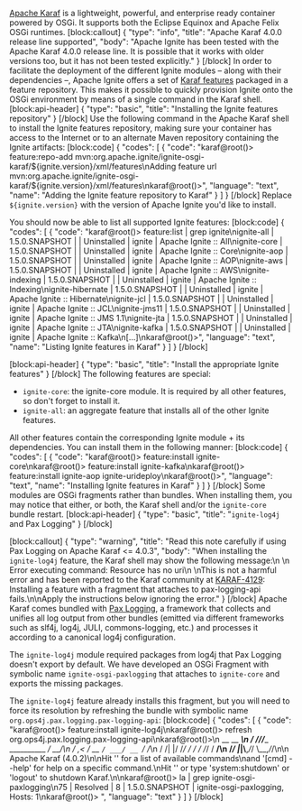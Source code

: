 [Apache Karaf](https://karaf.apache.org/) is a lightweight, powerful, and enterprise ready container powered by OSGi. It supports both the Eclipse Equinox and Apache Felix OSGi runtimes.
[block:callout]
{
  "type": "info",
  "title": "Apache Karaf 4.0.0 release line supported",
  "body": "Apache Ignite has been tested with the Apache Karaf 4.0.0 release line. It is possible that it works with older versions too, but it has not been tested explicitly."
}
[/block]
In order to facilitate the deployment of the different Ignite modules – along with their dependencies –, Apache Ignite offers a set of [Karaf features](https://karaf.apache.org/manual/latest/users-guide/provisioning.html) packaged in a feature repository. This makes it possible to quickly provision Ignite onto the OSGi environment by means of a single command in the Karaf shell.
[block:api-header]
{
  "type": "basic",
  "title": "Installing the Ignite features repository"
}
[/block]
Use the following command in the Apache Karaf shell to install the Ignite features repository, making sure your container has access to the Internet or to an alternate Maven repository containing the Ignite artifacts:
[block:code]
{
  "codes": [
    {
      "code": "karaf@root()> feature:repo-add mvn:org.apache.ignite/ignite-osgi-karaf/${ignite.version}/xml/features\nAdding feature url mvn:org.apache.ignite/ignite-osgi-karaf/${ignite.version}/xml/features\nkaraf@root()>",
      "language": "text",
      "name": "Adding the Ignite feature repository to Karaf"
    }
  ]
}
[/block]
Replace `${ignite.version}` with the version of Apache Ignite you'd like to install.

You should now be able to list all supported Ignite features:
[block:code]
{
  "codes": [
    {
      "code": "karaf@root()> feature:list | grep ignite\nignite-all                    | 1.5.0.SNAPSHOT   |          | Uninstalled | ignite                   | Apache Ignite :: All\nignite-core                   | 1.5.0.SNAPSHOT   |          | Uninstalled | ignite                   | Apache Ignite :: Core\nignite-aop                    | 1.5.0.SNAPSHOT   |          | Uninstalled | ignite                   | Apache Ignite :: AOP\nignite-aws                    | 1.5.0.SNAPSHOT   |          | Uninstalled | ignite                   | Apache Ignite :: AWS\nignite-indexing               | 1.5.0.SNAPSHOT   |          | Uninstalled | ignite                   | Apache Ignite :: Indexing\nignite-hibernate              | 1.5.0.SNAPSHOT   |          | Uninstalled | ignite                   | Apache Ignite :: Hibernate\nignite-jcl                    | 1.5.0.SNAPSHOT   |          | Uninstalled | ignite                   | Apache Ignite :: JCL\nignite-jms11                  | 1.5.0.SNAPSHOT   |          | Uninstalled | ignite                   | Apache Ignite :: JMS 1.1\nignite-jta                    | 1.5.0.SNAPSHOT   |          | Uninstalled | ignite                   | Apache Ignite :: JTA\nignite-kafka                  | 1.5.0.SNAPSHOT   |          | Uninstalled | ignite                   | Apache Ignite :: Kafka\n[...]\nkaraf@root()>",
      "language": "text",
      "name": "Listing Ignite features in Karaf"
    }
  ]
}
[/block]

[block:api-header]
{
  "type": "basic",
  "title": "Install the appropriate Ignite features"
}
[/block]
The following features are special:

* `ignite-core`: the ignite-core module. It is required by all other features, so don't forget to install it.
* `ignite-all`: an aggregate feature that installs all of the other Ignite features.

All other features contain the corresponding Ignite module + its dependencies. You can install them in the following manner:
[block:code]
{
  "codes": [
    {
      "code": "karaf@root()> feature:install ignite-core\nkaraf@root()> feature:install ignite-kafka\nkaraf@root()> feature:install ignite-aop ignite-urideploy\nkaraf@root()>",
      "language": "text",
      "name": "Installing Ignite features in Karaf"
    }
  ]
}
[/block]
Some modules are OSGi fragments rather than bundles. When installing them, you may notice that either, or both, the Karaf shell and/or the `ignite-core` bundle restart.
[block:api-header]
{
  "type": "basic",
  "title": "`ignite-log4j` and Pax Logging"
}
[/block]

[block:callout]
{
  "type": "warning",
  "title": "Read this note carefully if using Pax Logging on Apache Karaf <= 4.0.3",
  "body": "When installing the `ignite-log4j` feature, the Karaf shell may show the following message:\n    \n    Error executing command: Resource has no uri\n    \nThis is not a harmful error and has been reported to the Karaf community at [KARAF-4129](https://issues.apache.org/jira/browse/KARAF-4129): Installing a feature with a fragment that attaches to pax-logging-api fails.\n\nApply the instructions below ignoring the error."
}
[/block]
Apache Karaf comes bundled with [Pax Logging](https://ops4j1.jira.com/wiki/display/paxlogging/Pax+Logging), a framework that collects and unifies all log output from other bundles (emitted via different frameworks such as slf4j, log4j, JULI, commons-logging, etc.) and processes it according to a canonical log4j configuration.

The `ignite-log4j` module required packages from log4j that Pax Logging doesn't export by default. We have developed an OSGi Fragment with symbolic name `ignite-osgi-paxlogging` that attaches to `ignite-core` and exports the missing packages.

The `ignite-log4j` feature already installs this fragment, but you will need to force its resolution by refreshing the bundle with symbolic name `org.ops4j.pax.logging.pax-logging-api`:
[block:code]
{
  "codes": [
    {
      "code": "karaf@root()> feature:install ignite-log4j\nkaraf@root()> refresh org.ops4j.pax.logging.pax-logging-api\nkaraf@root()>\n        __ __                  ____\n       / //_/____ __________ _/ __/\n      / ,<  / __ `/ ___/ __ `/ /_\n     / /| |/ /_/ / /  / /_/ / __/\n    /_/ |_|\\__,_/_/   \\__,_/_/\n\n  Apache Karaf (4.0.2)\n\nHit '<tab>' for a list of available commands\nand '[cmd] --help' for help on a specific command.\nHit '<ctrl-d>' or type 'system:shutdown' or 'logout' to shutdown Karaf.\n\nkaraf@root()> la | grep ignite-osgi-paxlogging\n75 | Resolved  |   8 | 1.5.0.SNAPSHOT                            | ignite-osgi-paxlogging, Hosts: 1\nkaraf@root()> ",
      "language": "text"
    }
  ]
}
[/block]